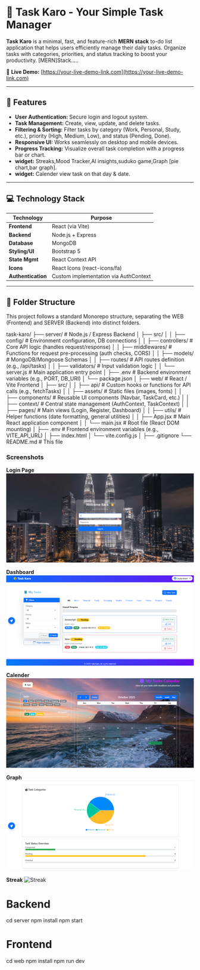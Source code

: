 # 📝 Task Karo - Your Simple Task Manager

**Task Karo** is a minimal, fast, and feature-rich **MERN stack** to-do list application that helps users efficiently manage their daily tasks. Organize tasks with categories, priorities, and status tracking to boost your productivity.  [MERN]Stack.....

🔗 **Live Demo:** [https://your-live-demo-link.com](https://your-live-demo-link.com)  

---

## 🚀 Features

- **User Authentication:** Secure login and logout system.  
- **Task Management:** Create, view, update, and delete tasks.  
- **Filtering & Sorting:** Filter tasks by category (Work, Personal, Study, etc.), priority (High, Medium, Low), and status (Pending, Done).  
- **Responsive UI:** Works seamlessly on desktop and mobile devices.  
- **Progress Tracking:** Visualize overall task completion with a progress bar or chart.  
- **widget:** Streaks,Mood Tracker,AI insights,suduko game,Graph [pie chart,bar graph]. 
- **widget:** Calender view task on that day & date.

---

## 💻 Technology Stack

| Technology       | Purpose                                   |
|-----------------|-------------------------------------------|
| **Frontend**     | React (via Vite)                          |
| **Backend**      | Node.js + Express                         |
| **Database**     | MongoDB                                   |
| **Styling/UI**   | Bootstrap 5                               |
| **State Mgmt**   | React Context API                         |
| **Icons**        | React Icons (react-icons/fa)              |
| **Authentication** | Custom implementation via AuthContext  |

---

## 📂 Folder Structure

This project follows a standard Monorepo structure, separating the WEB (Frontend) and SERVER (Backend) into distinct folders.

task-karo/
├── server/                             # Node.js / Express Backend
│   ├── src/
│   │   ├── config/                     # Environment configuration, DB connections
│   │   ├── controllers/                # Core API logic (handles request/response)
│   │   ├── middlewares/                # Functions for request pre-processing (auth checks, CORS)
│   │   ├── models/                     # MongoDB/Mongoose Schemas
│   │   ├── routes/                     # API routes definition (e.g., /api/tasks)
│   │   ├── validators/                 # Input validation logic
│   │   └── server.js                   # Main application entry point
│   ├── .env                            # Backend environment variables (e.g., PORT, DB_URI)
│   └── package.json
│
├── web/                                # React / Vite Frontend
│   ├── src/
│   │   ├── api/                        # Custom hooks or functions for API calls (e.g., fetchTasks)
│   │   ├── assets/                     # Static files (images, fonts)
│   │   ├── components/                 # Reusable UI components (Navbar, TaskCard, etc.)
│   │   ├── context/                    # Central state management (AuthContext, TaskContext)
│   │   ├── pages/                      # Main views (Login, Register, Dashboard)
│   │   ├── utils/                      # Helper functions (date formatting, general utilities)
│   │   ├── App.jsx                     # Main React application component
│   │   └── main.jsx                    # Root file (React DOM mounting)
│   ├── .env                            # Frontend environment variables (e.g., VITE_API_URL)
│   ├── index.html
│   └── vite.config.js
│
├── .gitignore
└── README.md                           # This file




### Screenshots

**Login Page**
![Login Page](screenshot/Login.png)

**Dashboard**
![Dashboard](screenshot/Dashboard.png)

**Calender**
![Calender](screenshot/Calender.png)

**Graph**
![Graph](screenshot/Graph.png)

**Streak**
![Streak](screenshot/Streak.png)



# Backend
cd server
npm install
npm start

# Frontend
cd web
npm install
npm run dev





